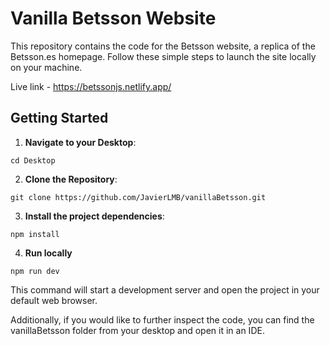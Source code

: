 # Vanilla Betsson Website

This repository contains the code for the Betsson website, a replica of the Betsson.es homepage. Follow these simple steps to launch the site locally on your machine.

Live link - https://betssonjs.netlify.app/

## Getting Started

1. **Navigate to your Desktop**:

`cd Desktop`

2. **Clone the Repository**:

`git clone https://github.com/JavierLMB/vanillaBetsson.git`

3. **Install the project dependencies**:

`npm install`

4. **Run locally**

`npm run dev`

This command will start a development server and open the project in your default web browser.

Additionally, if you would like to further inspect the code, you can find the vanillaBetsson folder from your desktop and open it in an IDE.
